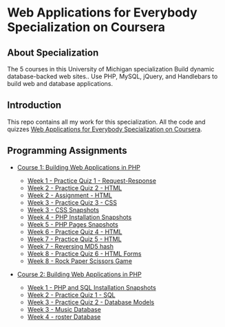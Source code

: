 # Web Applications for Everybody Specialization on Coursera



## About Specialization
The 5 courses in this University of Michigan specialization Build dynamic database-backed web sites.. Use PHP, MySQL, jQuery, and Handlebars to build web and database applications.

## Introduction
This repo contains all my work for this specialization. All the code and quizzes [Web Applications for Everybody Specialization on Coursera](https://www.coursera.org/specializations/web-applications).

## Programming Assignments

- [Course 1: Building Web Applications in PHP](Course%201)
  - [Week 1 - Practice Quiz 1 - Request-Response](Course%201/W1%20-%20Introduction%20to%20DynamicW%20eb%20Content/Practice%20Quiz.md)
  - [Week 2 - Practice Quiz 2 - HTML](Course%201/W2%20-%20HTML/Practice%20Quiz.md)
  - [Week 2 - Assignment - HTML](Course%201/W2%20-%20HTML/Assignment.html)
  - [Week 3 - Practice Quiz 3 - CSS](Course%201/W3%20-%20CSS/Practice%20Quiz.md)
  - [Week 3 - CSS Snapshots](Course%201/W3%20-%20CSS/images)
  - [Week 4 - PHP Installation Snapshots](Course%201/W4%20-%20Installing%20PHP%20and%20SQL/images)
  - [Week 5 - PHP Pages Snapshots](Course%201/W5%20-%20Introduction%20to%20PHP/images)
  - [Week 6 - Practice Quiz 4 - HTML](Course%201/W6%20-%20PHP%20Arrays/Practice%20Quiz.md)
  - [Week 7 - Practice Quiz 5 - HTML](Course%201/W7%20-%20PHP%20Functions/Practice%20Quiz.md)
  - [Week 7 - Reversing MD5 hash](Course%201/W7%20-%20PHP%20Functions/Reversing%20MD5%20hash) 
  - [Week 8 - Practice Quiz 6 - HTML Forms](Course%201/W8%20-%20PHP%20and%20HTML%20Forms/Practice%20Quiz.md)
  - [Week 8 -  Rock Paper Scissors Game](Course%201/W8%20-%20PHP%20and%20HTML%20Forms/rps%20game)


- [Course 2: Building Web Applications in PHP](Course%202)
  - [Week 1 - PHP and SQL Installation Snapshots](Course%202/W1%20-%20Installing%20PHP%20and%20SQL/images)
  - [Week 2 - Practice Quiz 1 - SQL](Course%202/W2%20-%20SQL/Practice%20Quiz.md)
  - [Week 3 - Practice Quiz 2 - Database Models](Course%202/W3%20-%20Database%20Design/Practice%20Quiz.md)
  - [Week 3 - Music Database](Course%202/W3%20-%20Database%20Design/music.sql)
  - [Week 4 - roster Database](Course%202/W4%20-%20Many-To-Many/roster.sql)



